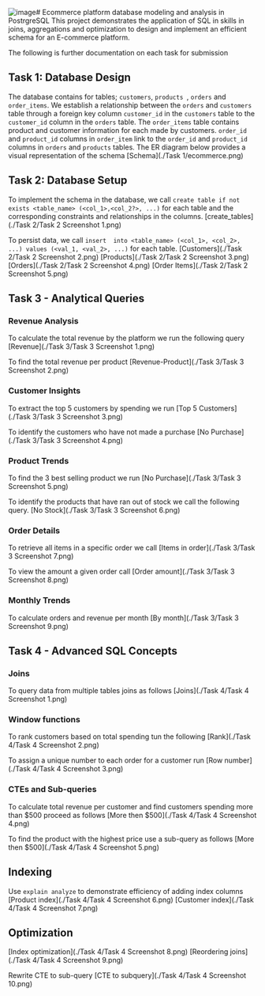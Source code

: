 ![image](https://github.com/user-attachments/assets/eabb7459-cdf4-4691-b999-c1a17c3a3578)# Ecommerce platform database modeling and analysis in PostrgreSQL
This project demonstrates the application of SQL in skills in joins,
aggregations and optimization to design and implement an efficient schema 
for an E-commerce platform. 

The following is further documentation on each task for submission

## Task 1: Database Design
The database contains for tables; `customers`, `products `, `orders` and `order_items`.
We establish a relationship between the `orders` and `customers` table through a
foreign key column `customer_id` in the `customers` table to the `customer_id` column in
the `orders` table. 
The `order_items` table contains product and  customer information for each made by 
customers. `order_id` and `product_id` columns in `order_item` link to the `order_id`
and `product_id` columns in `orders` and `products` tables. The ER diagram below provides 
a visual representation of the schema
[Schema](./Task 1/ecommerce.png)

## Task 2: Database Setup
To implement the schema in the database, 
we call `create table if not exists <table_name> (<col_1>,<col_2?>, ...)` for each table 
and the corresponding constraints and relationships in the columns. 
[create_tables](./Task 2/Task 2 Screenshot 1.png)

To persist data, 
we call `insert  into <table_name> (<col_1>, <col_2>, ...) values (<val_1, <val_2>, ...)` for each table.
[Customers](./Task 2/Task 2 Screenshot 2.png)
[Products](./Task 2/Task 2 Screenshot 3.png)
[Orders](./Task 2/Task 2 Screenshot 4.png)
[Order Items](./Task 2/Task 2 Screenshot 5.png)

## Task 3 - Analytical Queries
### Revenue Analysis
To calculate the total revenue by the platform we run the following query
[Revenue](./Task 3/Task 3 Screenshot 1.png)

To find the total revenue per product
[Revenue-Product](./Task 3/Task 3 Screenshot 2.png)

### Customer Insights
To extract the top 5 customers by spending we run
[Top 5 Customers](./Task 3/Task 3 Screenshot 3.png)

To identify the customers who have not made a purchase 
[No Purchase](./Task 3/Task 3 Screenshot 4.png)

### Product Trends
To find the 3 best selling product we run
[No Purchase](./Task 3/Task 3 Screenshot 5.png)

To identify the products that have ran out of stock we call the following query.
[No Stock](./Task 3/Task 3 Screenshot 6.png)

### Order Details
To retrieve all items in a specific order we call 
[Items in order](./Task 3/Task 3 Screenshot 7.png)

To view the amount a given order call
[Order amount](./Task 3/Task 3 Screenshot 8.png)

### Monthly Trends
To calculate orders and revenue per month
[By month](./Task 3/Task 3 Screenshot 9.png)

## Task 4 - Advanced SQL Concepts
### Joins
To query data from multiple tables joins as follows
[Joins](./Task 4/Task 4 Screenshot 1.png)

### Window functions
To rank customers based on total spending tun the following
[Rank](./Task 4/Task 4 Screenshot 2.png)

To assign a unique number to each order for a customer run
[Row number](./Task 4/Task 4 Screenshot 3.png)

### CTEs and Sub-queries
To calculate total revenue per customer and find customers spending
more than $500 proceed as follows
[More then $500](./Task 4/Task 4 Screenshot 4.png)

To find the product with the highest price use a sub-query as follows
[More then $500](./Task 4/Task 4 Screenshot 5.png)

## Indexing
Use `explain analyze` to demonstrate efficiency of adding index columns
[Product index](./Task 4/Task 4 Screenshot 6.png)
[Customer index](./Task 4/Task 4 Screenshot 7.png)

## Optimization
[Index optimization](./Task 4/Task 4 Screenshot 8.png)
[Reordering joins](./Task 4/Task 4 Screenshot 9.png)

Rewrite CTE to sub-query
[CTE to subquery](./Task 4/Task 4 Screenshot 10.png)


























 

